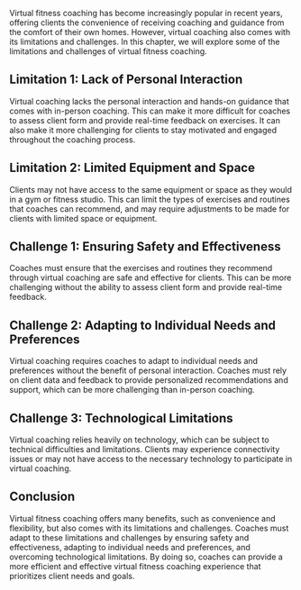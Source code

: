 
Virtual fitness coaching has become increasingly popular in recent years, offering clients the convenience of receiving coaching and guidance from the comfort of their own homes. However, virtual coaching also comes with its limitations and challenges. In this chapter, we will explore some of the limitations and challenges of virtual fitness coaching.

Limitation 1: Lack of Personal Interaction
------------------------------------------

Virtual coaching lacks the personal interaction and hands-on guidance that comes with in-person coaching. This can make it more difficult for coaches to assess client form and provide real-time feedback on exercises. It can also make it more challenging for clients to stay motivated and engaged throughout the coaching process.

Limitation 2: Limited Equipment and Space
-----------------------------------------

Clients may not have access to the same equipment or space as they would in a gym or fitness studio. This can limit the types of exercises and routines that coaches can recommend, and may require adjustments to be made for clients with limited space or equipment.

Challenge 1: Ensuring Safety and Effectiveness
----------------------------------------------

Coaches must ensure that the exercises and routines they recommend through virtual coaching are safe and effective for clients. This can be more challenging without the ability to assess client form and provide real-time feedback.

Challenge 2: Adapting to Individual Needs and Preferences
---------------------------------------------------------

Virtual coaching requires coaches to adapt to individual needs and preferences without the benefit of personal interaction. Coaches must rely on client data and feedback to provide personalized recommendations and support, which can be more challenging than in-person coaching.

Challenge 3: Technological Limitations
--------------------------------------

Virtual coaching relies heavily on technology, which can be subject to technical difficulties and limitations. Clients may experience connectivity issues or may not have access to the necessary technology to participate in virtual coaching.

Conclusion
----------

Virtual fitness coaching offers many benefits, such as convenience and flexibility, but also comes with its limitations and challenges. Coaches must adapt to these limitations and challenges by ensuring safety and effectiveness, adapting to individual needs and preferences, and overcoming technological limitations. By doing so, coaches can provide a more efficient and effective virtual fitness coaching experience that prioritizes client needs and goals.
